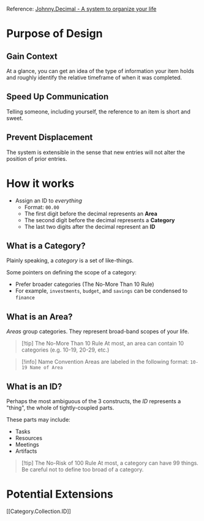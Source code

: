 Reference: [Johnny.Decimal - A system to organize your life](https://johnnydecimal.com/)

# Purpose of Design

## Gain Context
At a glance, you can get an idea of the type of information your item holds and roughly identify the relative timeframe of when it was completed. 

## Speed Up Communication
Telling someone, including yourself, the reference to an item is short and sweet.

## Prevent Displacement
The system is extensible in the sense that new entries will not alter the position of prior entries. 

# How it works
- Assign an ID to *everything*
  - Format: `00.00`
  - The first digit before the decimal represents an **Area**
  - The second digit before the decimal represents a **Category**
  - The last two digits after the decimal represent an **ID**

## What is a Category?
Plainly speaking, a *category* is a set of like-things. 

Some pointers on defining the scope of a category:
- Prefer broader categories (The No-More Than 10 Rule)
- For example, `investments`, `budget`, and `savings` can be condensed to `finance`

## What is an Area?
*Areas* group categories. They represent broad-band scopes of your life.

> [!tip] The No-More Than 10 Rule
> At most, an area can contain 10 categories (e.g. 10-19, 20-29, etc.)

>[!info] Name Convention
>Areas are labeled in the following format:
>`10-19 Name of Area`

## What is an ID?
Perhaps the most ambiguous of the 3 constructs, the *ID* represents a "thing", the whole of tightly-coupled parts.

These parts may include:
- Tasks
- Resources
- Meetings
- Artifacts

> [!tip] The No-Risk of 100 Rule
> At most, a category can have 99 things. Be careful not to define too broad of a category. 

# Potential Extensions
[[Category.Collection.ID]]
